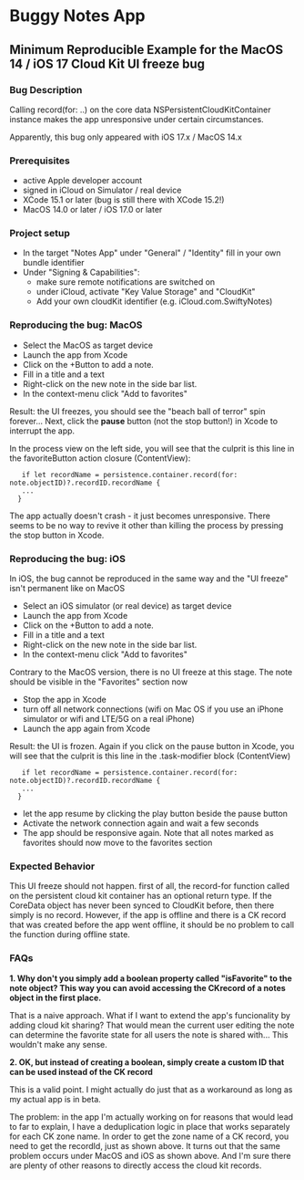 # Buggy Notes App

## Minimum Reproducible Example for the MacOS 14 / iOS 17 Cloud Kit UI freeze bug

### Bug Description

Calling record(for: ..) on the core data NSPersistentCloudKitContainer instance makes the app unresponsive under certain circumstances.

Apparently, this bug only appeared with iOS 17.x / MacOS 14.x


### Prerequisites

- active Apple developer account
- signed in iCloud on Simulator / real device
- XCode 15.1 or later (bug is still there with XCode 15.2!)
- MacOS 14.0 or later / iOS 17.0 or later


### Project setup

- In the target "Notes App" under "General" / "Identity" fill in your own bundle identifier
- Under "Signing & Capabilities":
	- make sure remote notifications are switched on
	- under iCloud, activate "Key Value Storage" and "CloudKit"
	- Add your own cloudKit identifier (e.g. iCloud.com.SwiftyNotes)

### Reproducing the bug: MacOS

- Select the MacOS as target device
- Launch the app from Xcode
- Click on the +Button to add a note. 
- Fill in a title and a text
- Right-click on the new note in the side bar list. 
- In the context-menu click "Add to favorites"

Result: the UI freezes, you should see the "beach ball of terror" spin forever... 
Next, click the **pause** button  (not the stop button!) in Xcode to interrupt the app.  

In the process view on the left side, you will see that the culprit is this line in the favoriteButton action closure (ContentView):

       if let recordName = persistence.container.record(for: note.objectID)?.recordID.recordName {
       ...
      }
       
 The app actually doesn't crash - it just becomes unresponsive. There seems to be no way to revive it other than killing the process by pressing the stop button in Xcode. 
 

### Reproducing the bug: iOS

In iOS, the bug cannot be reproduced in the same way and the "UI freeze" isn't permanent like on MacOS

- Select an iOS simulator (or real device) as target device
- Launch the app from Xcode
- Click on the +Button to add a note. 
- Fill in a title and a text
- Right-click on the new note in the side bar list. 
- In the context-menu click "Add to favorites"

Contrary to the MacOS version, there is no UI freeze at this stage. The note should be visible in the "Favorites" section now

- Stop the app in Xcode
- turn off all network connections (wifi on Mac OS if you use an iPhone simulator or wifi and LTE/5G on a real iPhone)
- Launch the app again from Xcode

Result: the UI is frozen. Again if you click on the pause button in Xcode, you will see that the culprit is this line in the .task-modifier block (ContentView)

       if let recordName = persistence.container.record(for: note.objectID)?.recordID.recordName {
       ...
      }

- let the app resume by clicking the play button beside the pause button
- Activate the network connection again and wait a few seconds
- The app should be responsive again. Note that all notes marked as favorites should now move to the favorites section

### Expected Behavior

This UI freeze should not happen. first of all, the record-for function called on the persistent cloud kit container has an optional return type. If the CoreData object has never been synced to CloudKit before, then there simply is no record. 
However, if the app is offline and there is a CK record that was created before the app went offline, it should be no problem to call the function during offline state. 



### FAQs

**1. Why don't you simply add a boolean property called "isFavorite" to the note object? This way you can avoid accessing the CKrecord of a notes object in the first place.**

That is a naive approach. What if I want to extend the app's funcionality by adding cloud kit sharing?  That would mean the current user editing the note can determine the favorite state for all users the note is shared with...  This wouldn't make any sense. 

**2. OK, but instead of creating a boolean, simply create a custom ID that can be used instead of the CK record**

This is a valid point. I might actually do just that as a workaround as long as my actual app is in beta.  

The problem: in the app I'm actually working on for reasons that would lead to far to explain, I have a deduplication logic in place that works separately for each CK zone name. In order to get the zone name of a CK record, you need to get the recordId, just as shown above. 
It turns out that the same problem occurs under MacOS and iOS as shown above.
And I'm sure there are plenty of other reasons to directly access the cloud kit records. 


 
 
 
       